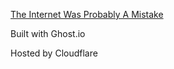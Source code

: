 [The Internet Was Probably A Mistake](https://internetspkproj.com/)

Built with Ghost.io

Hosted by Cloudflare